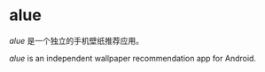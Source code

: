 # alue

*alue* 是一个独立的手机壁纸推荐应用。

*alue* is an independent wallpaper recommendation app for Android. 

